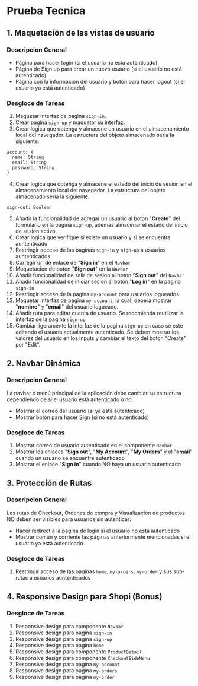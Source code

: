 # Prueba Tecnica

## 1. Maquetación de las vistas de usuario

### Descripcion General

- Página para hacer login (si el usuario no está autenticado)
- Página de Sign up para crear un nuevo usuario (si el usuario no está autenticado)
- Página con la información del usuario y botón para hacer logout (si el usuario ya está autenticado)

### Desgloce de Tareas

1. Maquetar interfaz de pagina `sign-in`.
2. Crear pagina `sign-up` y maquetar su interfaz.
3. Crear logica que obtenga y almacene un usuario en el almacenamiento local del navegador. La estructura del objeto almacenado seria la siguiente: 
  ```
  account: {
    name: String
    email: String
    password: String
  }
  ```
4. Crear logica que obtenga y almacene el estado del inicio de sesion en el almacenamiento local del navegador. La estructura del objeto almacenado seria la siguiente: 
  ```
  sign-out: Boolean
  ```
5. Añadir la funcionalidad de agregar un usuario al boton "**Create**" del formulario en la pagina `sign-up`, ademas almacenar el estado del inicio de sesion activo.
6. Crear logica que verifique si existe un usuario y si se encuentra auntenticado
7. Restringir acceso de las paginas `sign-in` y `sign-up` a usuarios auntenticados
8. Corregir url de enlace de "**Sign in**" en el `Navbar`
9. Maquetacion de boton "**Sign out**" en la `Navbar`
10. Añadir funcionalidad de salir de sesion al boton "**Sign out**" del `Navbar`
11. Añadir funcionalidad de iniciar sesion al boton "**Log in**" en la pagina `sign-in`
12. Restringir acceso de la pagina `my-account` para usuarios logueados
13. Maquetar interfaz de pagina `my-account`, la cual, debera mostrar "**nombre**" y "**email**" del usuario logueado.
14. Añadir ruta para editar cuenta de usuario. Se recomienda reutilizar la interfaz de la pagina `sign-up`
15. Cambiar ligeramente la interfaz de la pagina `sign-up` en caso se este editando el usuario actualmente autenticado. Se deben mostrar los valores del usuario en los inputs y cambiar el texto del boton "Create" por "Edit".

## 2. Navbar Dinámica

### Descripcion General

La navbar o menú principal de la aplicación debe cambiar su estructura dependiendo de si el usuario está autenticado o no:

- Mostrar el correo del usuario (si ya está autenticado)
- Mostrar botón para hacer Sign (si no está autenticado)

### Desgloce de Tareas

1. Mostrar correo de usuario autenticado en el componente `Navbar`
2. Mostrar los enlaces "**Sign out**", "**My Account**", "**My Orders**" y el "**email**" cuando un usuario se encuentre autenticado
3. Mostrar el enlace "**Sign in**" cuando NO haya un usuario autenticado

## 3. Protección de Rutas

### Descripcion General

Las rutas de Checkout, Órdenes de compra y Visualización de productos NO deben ser visibles para usuarios sin autenticar:

- Hacer redirect a la página de login si el usuario no está autenticado
- Mostrar común y corriente las páginas anteriormente mencionadas si el usuario ya está autenticado

### Desgloce de Tareas

1. Restringir acceso de las paginas `home`, `my-orders`, `my-order` y sus sub-rutas a usuarios auntenticados

## 4. Responsive Design para Shopi (Bonus)

### Desgloce de Tareas

1. Responsive design para componente `Navbar`
2. Responsive design para pagina `sign-in`
3. Responsive design para pagina `sign-up`
4. Responsive design para pagina `home`
5. Responsive design para componente `ProductDetail`
6. Responsive design para componente `CheckoutSideMenu`
7. Responsive design para pagina `my-account`
8. Responsive design para pagina `my-orders`
9. Responsive design para pagina `my-order`